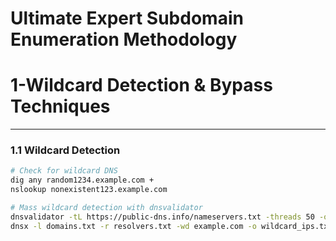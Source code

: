 # Ultimate Expert Subdomain Enumeration Methodology
# 1-Wildcard Detection & Bypass Techniques
 --- 
 ### 1.1 Wildcard Detection
 ```bash
# Check for wildcard DNS
dig any random1234.example.com +
nslookup nonexistent123.example.com

# Mass wildcard detection with dnsvalidator
dnsvalidator -tL https://public-dns.info/nameservers.txt -threads 50 -o resolvers.txt
dnsx -l domains.txt -r resolvers.txt -wd example.com -o wildcard_ips.txt
 ```
